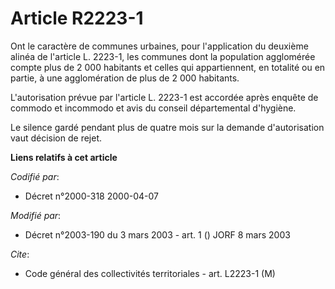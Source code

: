 # Article R2223-1

Ont le caractère de communes urbaines, pour l'application du deuxième alinéa de l'article L. 2223-1, les communes dont la
population agglomérée compte plus de 2 000 habitants et celles qui appartiennent, en totalité ou en partie, à une
agglomération de plus de 2 000 habitants.

L'autorisation prévue par l'article L. 2223-1 est accordée après enquête de commodo et incommodo et avis du conseil
départemental d'hygiène.

Le silence gardé pendant plus de quatre mois sur la demande d'autorisation vaut décision de rejet.

**Liens relatifs à cet article**

_Codifié par_:

  - Décret n°2000-318 2000-04-07

_Modifié par_:

  - Décret n°2003-190 du 3 mars 2003 - art. 1 () JORF 8 mars 2003

_Cite_:

  - Code général des collectivités territoriales - art. L2223-1 (M)
